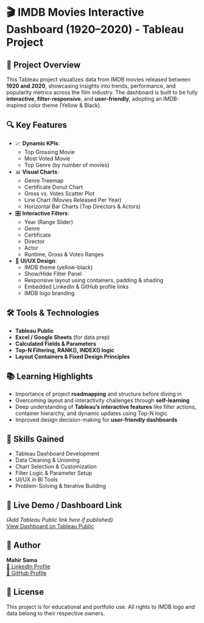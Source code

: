 # 🎬 IMDB Movies Interactive Dashboard (1920–2020) - Tableau Project

## 📌 Project Overview
This Tableau project visualizes data from IMDB movies released between **1920 and 2020**, showcasing insights into trends, performance, and popularity metrics across the film industry. The dashboard is built to be fully **interactive**, **filter-responsive**, and **user-friendly**, adopting an IMDB-inspired color theme (Yellow & Black).

## 🔍 Key Features
- 📈 **Dynamic KPIs**:
  - Top Grossing Movie
  - Most Voted Movie
  - Top Genre (by number of movies)
- 📊 **Visual Charts**:
  - Genre Treemap
  - Certificate Donut Chart
  - Gross vs. Votes Scatter Plot
  - Line Chart (Movies Released Per Year)
  - Horizontal Bar Charts (Top Directors & Actors)
- 🎛 **Interactive Filters**:
  - Year (Range Slider)
  - Genre
  - Certificate
  - Director
  - Actor
  - Runtime, Gross & Votes Ranges
- 🎨 **UI/UX Design**:
  - IMDB theme (yellow-black)
  - Show/Hide Filter Panel
  - Responsive layout using containers, padding & shading
  - Embedded LinkedIn & GitHub profile links
  - IMDB logo branding

## 🛠 Tools & Technologies
- **Tableau Public**
- **Excel / Google Sheets** (for data prep)
- **Calculated Fields & Parameters**
- **Top-N Filtering, RANK(), INDEX() logic**
- **Layout Containers & Fixed Design Principles**

## 📚 Learning Highlights
- Importance of project **roadmapping** and structure before diving in
- Overcoming layout and interactivity challenges through **self-learning**
- Deep understanding of **Tableau’s interactive features** like filter actions, container hierarchy, and dynamic updates using Top-N logic
- Improved design decision-making for **user-friendly dashboards**

## 🧠 Skills Gained
- Tableau Dashboard Development
- Data Cleaning & Unioning
- Chart Selection & Customization
- Filter Logic & Parameter Setup
- UI/UX in BI Tools
- Problem-Solving & Iterative Building

## 📎 Live Demo / Dashboard Link
*(Add Tableau Public link here if published)*  
[View Dashboard on Tableau Public](#)

## 👤 Author
**Mahir Sama**  
[🔗 LinkedIn Profile](#)  
[🔗 GitHub Profile](#)

## 📄 License
This project is for educational and portfolio use. All rights to IMDB logo and data belong to their respective owners.

